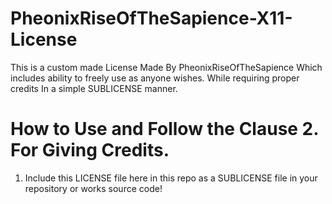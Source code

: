 # PheonixRiseOfTheSapience-X11-License
This is a custom made License Made By PheonixRiseOfTheSapience Which includes ability to freely use as anyone wishes. While requiring proper credits In a simple SUBLICENSE manner.

# How to Use and Follow the Clause 2. For Giving Credits.
1. Include this LICENSE file here in this repo as a SUBLICENSE file in your repository or works source code!
